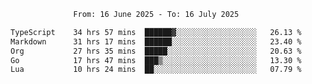<div align="center">
<p style="text-align: center;">
<!--START_SECTION:waka-->

```txt
From: 16 June 2025 - To: 16 July 2025

TypeScript    34 hrs 57 mins  ██████▓░░░░░░░░░░░░░░░░░░   26.13 %
Markdown      31 hrs 17 mins  ██████░░░░░░░░░░░░░░░░░░░   23.40 %
Org           27 hrs 35 mins  █████░░░░░░░░░░░░░░░░░░░░   20.63 %
Go            17 hrs 47 mins  ███▒░░░░░░░░░░░░░░░░░░░░░   13.30 %
Lua           10 hrs 24 mins  ██░░░░░░░░░░░░░░░░░░░░░░░   07.79 %
```

<!--END_SECTION:waka-->
</p>
</div>
